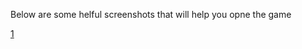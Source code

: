 Below are some helful screenshots that will help you opne the game

[1](https://github.com/EstablishedEast1122/RollABallBuild/blob/master/Screenshots/ScreenShot.png)

